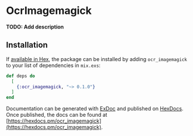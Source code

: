 # OcrImagemagick

**TODO: Add description**

## Installation

If [available in Hex](https://hex.pm/docs/publish), the package can be installed
by adding `ocr_imagemagick` to your list of dependencies in `mix.exs`:

```elixir
def deps do
  [
    {:ocr_imagemagick, "~> 0.1.0"}
  ]
end
```

Documentation can be generated with [ExDoc](https://github.com/elixir-lang/ex_doc)
and published on [HexDocs](https://hexdocs.pm). Once published, the docs can
be found at [https://hexdocs.pm/ocr_imagemagick](https://hexdocs.pm/ocr_imagemagick).

